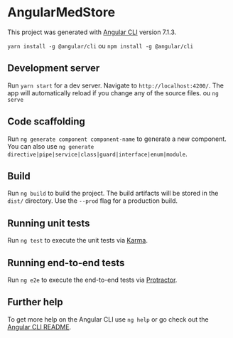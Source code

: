 # AngularMedStore

This project was generated with [Angular CLI](https://github.com/angular/angular-cli) version 7.1.3.

`yarn install -g @angular/cli` ou `npm install -g @angular/cli`

## Development server

Run `yarn start` for a dev server. Navigate to `http://localhost:4200/`. The app will automatically reload if you change any of the source files. ou `ng serve`

## Code scaffolding

Run `ng generate component component-name` to generate a new component. You can also use `ng generate directive|pipe|service|class|guard|interface|enum|module`.

## Build

Run `ng build` to build the project. The build artifacts will be stored in the `dist/` directory. Use the `--prod` flag for a production build.

## Running unit tests

Run `ng test` to execute the unit tests via [Karma](https://karma-runner.github.io).

## Running end-to-end tests

Run `ng e2e` to execute the end-to-end tests via [Protractor](http://www.protractortest.org/).

## Further help

To get more help on the Angular CLI use `ng help` or go check out the [Angular CLI README](https://github.com/angular/angular-cli/blob/master/README.md).
